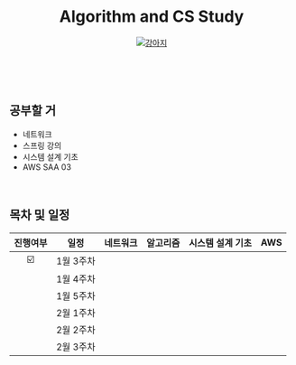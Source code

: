 <div align="center">

  # Algorithm and CS Study

[![강아지](https://github.com/alpapago/barrking_study/assets/117890994/33f51cf8-cac2-4802-832d-8f2fa54f5eb1)](https://github.com/encrypted-def/basic-algo-lecture/blob/master/workbook.md)

</br>
</br>
</div>


</br>

## 공부할 거
 - 네트워크
 - 스프링 강의
 - 시스템 설계 기초
 - AWS SAA 03

</br>

## 목차 및 일정
|진행여부|일정|네트워크|알고리즘|시스템 설계 기초|AWS|
|:-:|-------|:-:|:-:|:-:|:-:|
|☑️|1월 3주차| | | | | |
||1월 4주차| | | | | |
||1월 5주차| | | | | |
||2월 1주차| | | | | |
||2월 2주차| | | | | |
||2월 3주차| | | | | |
